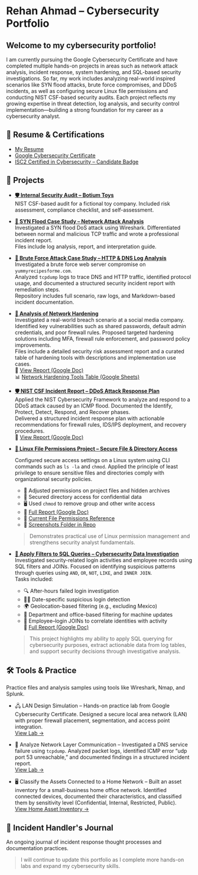 # Rehan Ahmad – Cybersecurity Portfolio

## Welcome to my cybersecurity portfolio!
I am currently pursuing the Google Cybersecurity Certificate and have completed multiple hands-on projects in areas such as network attack analysis, incident response, system hardening, and SQL-based security investigations. So far, my work includes analyzing real-world inspired scenarios like SYN flood attacks, brute force compromises, and DDoS incidents, as well as configuring secure Linux file permissions and conducting NIST CSF-based security audits. Each project reflects my growing expertise in threat detection, log analysis, and security control implementation—building a strong foundation for my career as a cybersecurity analyst.

## 📄 Resume & Certifications
- [My Resume](https://github.com/i-am-rehan/cybersecurity-portfolio/blob/main/Rehan%20SOC%20resume%20v4.pdf)
- [Google Cybersecurity Certificate](https://coursera.org/share/9c4b15dc0bd752ec53614c88263cc688)
- [ISC2 Certified in Cybersecurity – Candidate Badge](https://www.credly.com/badges/865a3827-7deb-458c-88b0-db6c547b55df/public_url)


## 📂 Projects
- **[🛡️ Internal Security Audit – Botium Toys](https://github.com/i-am-rehan/internal-security-audit-botium-toys)**  
  NIST CSF-based audit for a fictional toy company. Included risk assessment, compliance checklist, and self-assessment.

- **[🚨 SYN Flood Case Study – Network Attack Analysis](https://github.com/i-am-rehan/Analyze-network-attacks)**  
  Investigated a SYN flood DoS attack using Wireshark. Differentiated between normal and malicious TCP traffic and wrote a professional incident report.  
  Files include log analysis, report, and interpretation guide.

- **[🔐 Brute Force Attack Case Study – HTTP & DNS Log Analysis](https://github.com/i-am-rehan/security-incident-report-brute-force)**  
  Investigated a brute force web server compromise on `yummyrecipesforme.com`.  
  Analyzed `tcpdump` logs to trace DNS and HTTP traffic, identified protocol usage, and documented a structured security incident report with remediation steps.  
  Repository includes full scenario, raw logs, and Markdown-based incident documentation.  

- **[🔐 Analysis of Network Hardening](https://github.com/i-am-rehan/Analysis-of-network-hardening)**  
  Investigated a real-world breach scenario at a social media company. Identified key vulnerabilities such as shared passwords, default admin credentials, and poor firewall rules. Proposed targeted hardening solutions including MFA, firewall rule enforcement, and password policy improvements.  
  Files include a detailed security risk assessment report and a curated table of hardening tools with descriptions and implementation use cases.  
  📄 [View Report (Google Doc)](https://docs.google.com/document/d/1c9nD6F5mxf4u7pJR5cbyV3Ud_CcaD0rh6N2Bh0UYAcs/edit?usp=sharing)  
  📊 [Network Hardening Tools Table (Google Sheets)](https://docs.google.com/spreadsheets/d/194et-dyDfo85j2L4Ww8g36x9mS7PqfdC4XLPY7t6TEQ/edit?usp=sharing)

- **[🛡️ NIST CSF Incident Report – DDoS Attack Response Plan](https://github.com/i-am-rehan/Use-the-NIST-Cybersecurity-Framework-to-respond-to-a-security-incident/tree/main)**  
  Applied the NIST Cybersecurity Framework to analyze and respond to a DDoS attack caused by an ICMP flood. Documented the Identify, Protect, Detect, Respond, and Recover phases.  
  Delivered a structured incident response plan with actionable recommendations for firewall rules, IDS/IPS deployment, and recovery procedures.  
  🔗 [View Report (Google Doc)](https://docs.google.com/document/d/1GXGNYx3aFdUB9VRYto-05O9HVws-yUbiYqet5zh30fM/edit?usp=sharing)
  
- **[🧾 Linux File Permissions Project – Secure File & Directory Access](https://github.com/i-am-rehan/Manage-Linux-File-Permissions)**

  Configured secure access settings on a Linux system using CLI commands such as `ls -la` and `chmod`. Applied the principle of least privilege to ensure sensitive files and directories comply with organizational security policies.

  - 🔐 Adjusted permissions on project files and hidden archives  
  - 📁 Secured directory access for confidential data  
  - 🖥️ Used `chmod` to remove group and other write access  
  - 📄 [Full Report (Google Doc)](https://docs.google.com/document/d/1ewon9CFn6aUjInVRI2XKHJ1xMD2pbG06Su4j7LBrKMU/edit?usp=sharing)  
  - 📄 [Current File Permissions Reference](https://docs.google.com/document/d/19yWs_jiX5N2nlXmkal4Q6ZCBks1D_hvwmrpe8nAe21A/edit?usp=sharing)  
  - 📸 [Screenshots Folder in Repo](https://github.com/i-am-rehan/Manage-Linux-File-Permissions)
  > Demonstrates practical use of Linux permission management and strengthens security analyst fundamentals.

- **[🧩 Apply Filters to SQL Queries – Cybersecurity Data Investigation](https://github.com/i-am-rehan/Apply-filters-to-SQL-queries/tree/main)**  
  Investigated security-related login activities and employee records using SQL filters and JOINs. Focused on identifying suspicious patterns through queries using `AND`, `OR`, `NOT`, `LIKE`, and `INNER JOIN`.  
  Tasks included:
  - 🔍 After-hours failed login investigation  
  - 🕵️‍♂️ Date-specific suspicious login detection  
  - 🌍 Geolocation-based filtering (e.g., excluding Mexico)  
  - 🏢 Department and office-based filtering for machine updates  
  - 🔗 Employee–login JOINs to correlate identities with activity  
  📄 [Full Report (Google Doc)](https://docs.google.com/document/d/1LFH21h3ShOdgFOS4NpAnLSsDhdzJ6iJWafVn7LnQ2v0/edit?usp=sharing)

  > This project highlights my ability to apply SQL querying for cybersecurity purposes, extract actionable data from log tables, and support security decisions through investigative analysis.


## 🛠 Tools & Practice

  Practice files and analysis samples using tools like Wireshark, Nmap, and Splunk.

- 🖧 LAN Design Simulation – Hands-on practice lab from Google Cybersecurity Certificate. Designed a secure local area network (LAN) with proper firewall placement, segmentation, and access point integration.  
  [View Lab →](https://github.com/i-am-rehan/LAN-Design)

- 📡 Analyze Network Layer Communication – Investigated a DNS service failure using `tcpdump`. Analyzed packet logs, identified ICMP error “udp port 53 unreachable,” and documented findings in a structured incident report.  
  [View Lab →](https://github.com/i-am-rehan/Activity-Analyze-network-layer-communication)

- 🖥️ Classify the Assets Connected to a Home Network – Built an asset inventory for a small-business home office network. Identified connected devices, documented their characteristics, and classified them by sensitivity    level (Confidential, Internal, Restricted, Public).  
  [View Home Asset Inventory →](https://github.com/i-am-rehan/Classify-the-Assets-Connected-to-a-Home-Network/blob/main/README.md)





## 🧠 Incident Handler's Journal
An ongoing journal of incident response thought processes and documentation practices.

> I will continue to update this portfolio as I complete more hands-on labs and expand my cybersecurity skills.
